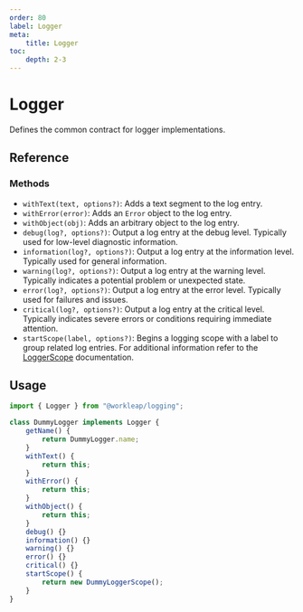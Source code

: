 ```yaml
---
order: 80
label: Logger
meta:
    title: Logger
toc:
    depth: 2-3
---
```


# Logger

Defines the common contract for logger implementations.

## Reference

### Methods

- `withText(text, options?)`: Adds a text segment to the log entry.
- `withError(error)`: Adds an `Error` object to the log entry.
- `withObject(obj)`: Adds an arbitrary object to the log entry.
- `debug(log?, options?)`: Output a log entry at the debug level. Typically used for low-level diagnostic information.
- `information(log?, options?)`: Output a log entry at the information level. Typically used for general information.
- `warning(log?, options?)`: Output a log entry at the warning level. Typically indicates a potential problem or unexpected state.
- `error(log?, options?)`: Output a log entry at the error level. Typically used for failures and issues.
- `critical(log?, options?)`: Output a log entry at the critical level. Typically indicates severe errors or conditions requiring immediate attention.
- `startScope(label, options?)`: Begins a logging scope with a label to group related log entries. For additional information refer to the [LoggerScope](./LoggerScope.md) documentation.

## Usage

```ts
import { Logger } from "@workleap/logging";

class DummyLogger implements Logger {
    getName() {
        return DummyLogger.name;
    }
    withText() {
        return this;
    }
    withError() {
        return this;
    }
    withObject() {
        return this;
    }
    debug() {}
    information() {}
    warning() {}
    error() {}
    critical() {}
    startScope() {
        return new DummyLoggerScope();
    }
}
```
